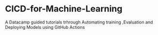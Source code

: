 # CICD-for-Machine-Learning
A Datacamp guided tutorials trhrough Automating training ,Evaluation and Deploying Models using GitHub Actions
